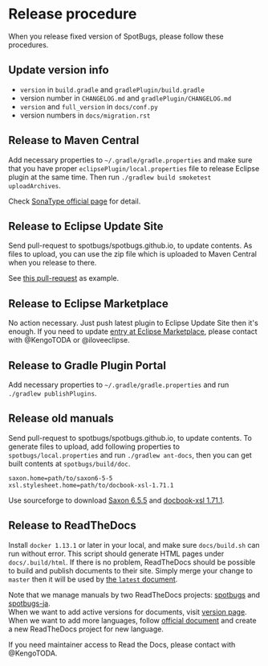 # Release procedure

When you release fixed version of SpotBugs, please follow these procedures.

## Update version info

* `version` in `build.gradle` and `gradlePlugin/build.gradle`
* version number in `CHANGELOG.md` and `gradlePlugin/CHANGELOG.md`
* `version` and `full_version` in `docs/conf.py`
* version numbers in `docs/migration.rst`

## Release to Maven Central

Add necessary properties to `~/.gradle/gradle.properties` and make sure that you have proper `eclipsePlugin/local.properties` file to release Eclipse plugin at the same time. Then run `./gradlew build smoketest uploadArchives`.

Check [SonaType official page](http://central.sonatype.org/pages/gradle.html) for detail.

## Release to Eclipse Update Site

Send pull-request to spotbugs/spotbugs.github.io, to update contents.
As files to upload, you can use the zip file which is uploaded to Maven Central when you release to there.

See [this pull-request](https://github.com/spotbugs/spotbugs.github.io/pull/12) as example.

## Release to Eclipse Marketplace

No action necessary. Just push latest plugin to Eclipse Update Site then it's enough.
If you need to update [entry at Eclipse Marketplace](https://marketplace.eclipse.org/content/spotbugs-eclipse-plugin), please contact with @KengoTODA or @iloveeclipse.

## Release to Gradle Plugin Portal

Add necessary properties to `~/.gradle/gradle.properties` and run `./gradlew publishPlugins`.

## Release old manuals

Send pull-request to spotbugs/spotbugs.github.io, to update contents.
To generate files to upload, add following properties to `spotbugs/local.properties` and run `./gradlew ant-docs`, then you can get built contents at `spotbugs/build/doc`.

```properties
saxon.home=path/to/saxon6-5-5
xsl.stylesheet.home=path/to/docbook-xsl-1.71.1
```

Use sourceforge to download [Saxon 6.5.5](https://sourceforge.net/projects/saxon/files/saxon6/6.5.5/) and [docbook-xsl 1.71.1](https://sourceforge.net/projects/docbook/files/docbook-xsl/1.71.1/).

## Release to ReadTheDocs

Install `docker 1.13.1` or later in your local, and make sure `docs/build.sh` can run without error. This script should generate HTML pages under `docs/.build/html`. If there is no problem, ReadTheDocs should be possible to build and publish documents to their site. Simply merge your change to `master` then it will be used by [the `latest` document](http://spotbugs.readthedocs.io/en/latest/).

Note that we manage manuals by two ReadTheDocs projects: [spotbugs](https://readthedocs.org/projects/spotbugs/) and [spotbugs-ja](https://readthedocs.org/projects/spotbugs-ja/).  
When we want to add active versions for documents, visit [version page](https://readthedocs.org/projects/spotbugs/versions/). When we want to add more languages, follow [official document](http://docs.readthedocs.io/en/latest/localization.html#project-with-multiple-translations) and create a new ReadTheDocs project for new language.

If you need maintainer access to Read the Docs, please contact with @KengoTODA.
